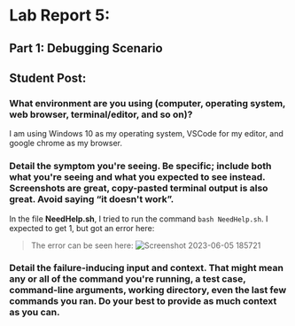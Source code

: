 # Lab Report 5: 

## Part 1: Debugging Scenario

## Student Post: 

### **What environment are you using (computer, operating system, web browser, terminal/editor, and so on)?**

I am using Windows 10 as my operating system, VSCode for my editor, and google chrome as my browser. 


### **Detail the symptom you're seeing. Be specific; include both what you're seeing and what you expected to see instead. Screenshots are great, copy-pasted terminal output is also great. Avoid saying “it doesn't work”.**

In the file **NeedHelp.sh**, I tried to run the command `bash NeedHelp.sh`. I expected to get 1, but got an error here:
> The error can be seen here:
![Screenshot 2023-06-05 185721](https://github.com/b1luu/cse15l-lab-reports/assets/120772535/1e5a6c6f-56e8-4fe3-b397-898c2a73ca0a)



### **Detail the failure-inducing input and context. That might mean any or all of the command you're running, a test case, command-line arguments, working directory, even the last few commands you ran. Do your best to provide as much context as you can.**

